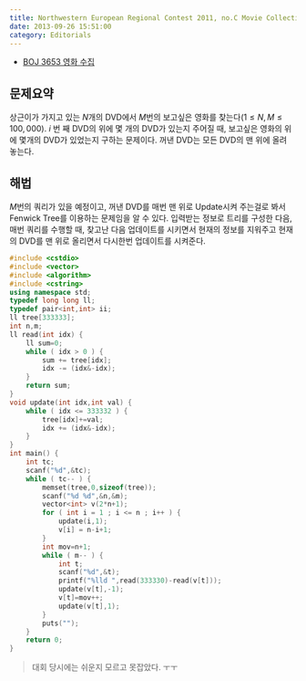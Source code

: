 ```yaml
---
title: Northwestern European Regional Contest 2011, no.C Movie Collection
date: 2013-09-26 15:51:00
category: Editorials
---
```


* [BOJ 3653 영화 수집](http://acmicpc.net/problem/3653)

## 문제요약

상근이가 가지고 있는 $N$개의 DVD에서 $M$번의 보고싶은 영화를 찾는다$(1\leq{}N,M\leq{}100,000)$. $i$ 번 째 DVD의 위에 몇 개의 DVD가 있는지 주어질 때, 보고싶은 영화의 위에 몇개의 DVD가 있었는지 구하는 문제이다. 꺼낸 DVD는 모든 DVD의 맨 위에 올려 놓는다.

## 해법

$M$번의 쿼리가 있을 예정이고, 꺼낸 DVD를 매번 맨 위로 Update시켜 주는걸로 봐서 Fenwick Tree를 이용하는 문제임을 알 수 있다. 입력받는 정보로 트리를 구성한 다음, 매번 쿼리를 수행할 때, 찾고난 다음 업데이트를 시키면서 현재의 정보를 지워주고 현재의 DVD를 맨 위로 올리면서 다시한번 업데이트를 시켜준다. 


```cpp
#include <cstdio>
#include <vector>
#include <algorithm>
#include <cstring>
using namespace std;
typedef long long ll;
typedef pair<int,int> ii;
ll tree[333333];
int n,m;
ll read(int idx) {
    ll sum=0;
    while ( idx > 0 ) {
        sum += tree[idx];
        idx -= (idx&-idx);
    }
    return sum;
}
void update(int idx,int val) {
    while ( idx <= 333332 ) {
        tree[idx]+=val;
        idx += (idx&-idx);
    }
}
int main() {
    int tc;
    scanf("%d",&tc);
    while ( tc-- ) {
        memset(tree,0,sizeof(tree));
        scanf("%d %d",&n,&m);
        vector<int> v(2*n+1);
        for ( int i = 1 ; i <= n ; i++ ) {
            update(i,1);
            v[i] = n-i+1;
        }
        int mov=n+1;
        while ( m-- ) {
            int t;
            scanf("%d",&t);
            printf("%lld ",read(333330)-read(v[t]));
            update(v[t],-1);
            v[t]=mov++;
            update(v[t],1);
        }
        puts("");
    }
    return 0;
}
```


> 대회 당시에는 쉬운지 모르고 못잡았다. ㅜㅜ
